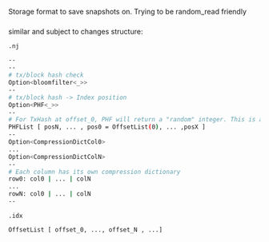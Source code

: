 
Storage format to save snapshots on. Trying to be random_read friendly


#####

similar and subject to changes structure:

`.nj`

```bash
--
--
# tx/block hash check
Option<bloomfilter<_>>
--
# tx/block hash -> Index position
Option<PHF<_>>
--
# For TxHash at offset_0, PHF will return a "random" integer. This is an index of an index.
PHFList [ posN, ... , pos0 = OffsetList(0), ... ,posX ]
--
Option<CompressionDictCol0>
...
Option<CompressionDictColN>
--
# Each column has its own compression dictionary
row0: col0 | ... | colN
...
rowN: col0 | ... | colN
--
```

`.idx`

```bash
OffsetList [ offset_0, ..., offset_N , ...]
```


